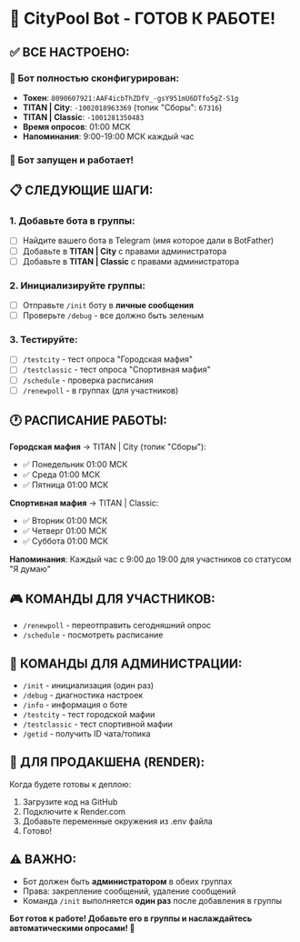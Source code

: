 # 🎉 CityPool Bot - ГОТОВ К РАБОТЕ!

## ✅ ВСЕ НАСТРОЕНО:

### 🤖 Бот полностью сконфигурирован:
- **Токен**: `8090607921:AAF4icbThZDfV_-gsY951mU6DTfo5gZ-S1g`
- **TITAN | City**: `-1002018963369` (топик "Сборы": `67316`)
- **TITAN | Classic**: `-1001281350483`
- **Время опросов**: 01:00 МСК
- **Напоминания**: 9:00-19:00 МСК каждый час

### 🚀 Бот запущен и работает!

## 📋 СЛЕДУЮЩИЕ ШАГИ:

### 1. Добавьте бота в группы:
- [ ] Найдите вашего бота в Telegram (имя которое дали в BotFather)
- [ ] Добавьте в **TITAN | City** с правами администратора
- [ ] Добавьте в **TITAN | Classic** с правами администратора

### 2. Инициализируйте группы:
- [ ] Отправьте `/init` боту в **личные сообщения**
- [ ] Проверьте `/debug` - все должно быть зеленым

### 3. Тестируйте:
- [ ] `/testcity` - тест опроса "Городская мафия"
- [ ] `/testclassic` - тест опроса "Спортивная мафия"
- [ ] `/schedule` - проверка расписания
- [ ] `/renewpoll` - в группах (для участников)

## 🕐 РАСПИСАНИЕ РАБОТЫ:

**Городская мафия** → TITAN | City (топик "Сборы"):
- ✅ Понедельник 01:00 МСК
- ✅ Среда 01:00 МСК  
- ✅ Пятница 01:00 МСК

**Спортивная мафия** → TITAN | Classic:
- ✅ Вторник 01:00 МСК
- ✅ Четверг 01:00 МСК
- ✅ Суббота 01:00 МСК

**Напоминания**: Каждый час с 9:00 до 19:00 для участников со статусом "Я думаю"

## 🎮 КОМАНДЫ ДЛЯ УЧАСТНИКОВ:
- `/renewpoll` - переотправить сегодняшний опрос
- `/schedule` - посмотреть расписание

## 🔧 КОМАНДЫ ДЛЯ АДМИНИСТРАЦИИ:
- `/init` - инициализация (один раз)
- `/debug` - диагностика настроек
- `/info` - информация о боте
- `/testcity` - тест городской мафии
- `/testclassic` - тест спортивной мафии
- `/getid` - получить ID чата/топика

## 🚀 ДЛЯ ПРОДАКШЕНА (RENDER):

Когда будете готовы к деплою:
1. Загрузите код на GitHub
2. Подключите к Render.com
3. Добавьте переменные окружения из .env файла
4. Готово!

## ⚠️ ВАЖНО:
- Бот должен быть **администратором** в обеих группах
- Права: закрепление сообщений, удаление сообщений
- Команда `/init` выполняется **один раз** после добавления в группы

**Бот готов к работе! Добавьте его в группы и наслаждайтесь автоматическими опросами! 🎯**
